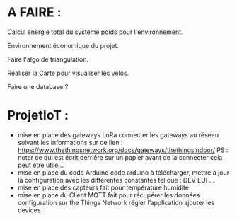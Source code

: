 # A FAIRE :

Calcul énergie total du système poids pour l'environnement.

Environnement économique du projet.

Faire l'algo de triangulation.

Réaliser la Carte pour visualiser les vélos.

Faire une database ?



# ProjetIoT :

- mise en place des gateways LoRa
    connecter les gateways au réseau suivant les informations sur ce lien : https://www.thethingsnetwork.org/docs/gateways/thethingsindoor/ 
    PS : noter ce qui est écrit derrière sur un papier avant de la connecter cela peut être utile...
- mise en place du code Arduino 
    code arduino à télécharger, mettre à jour la configuration avec les différentes constantes tel que : DEV EUI … 
- mise en place des capteurs 
    fait pour température humidité
- mise en place du Client MQTT
    fait pour récupérer les données 
    configuration sur the Things Network
    régler l’application
    ajouter les devices


